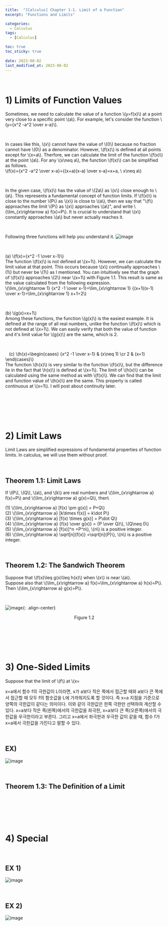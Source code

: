 ```yaml
---
title:  "[Calculus] Chapter 1-1. Limit of a Function"
excerpt: "Functions and Limits"

categories:
  - Calculus
tags:
  - [Calculus]

toc: true
toc_sticky: true
 
date: 2023-08-02
last_modified_at: 2023-08-02
---
```


&nbsp;

# 1) Limits of Function Values
Sometimes, we need to calculate the value of a function \\(y=f(x)\\) at a point very close to a specific point \\(a\\). For example, let's consider the function \\(y={x^2 -a^2 \over x-a}\\).

&nbsp;

In cases like this, \\(x\\) cannot have the value of \\(0\\) because no fraction cannot have \\(0\\) as a denominator. However, \\(f(x)\\) is defined at all points except for \\(x=a\\). Therfore, we can calculate the limit of the function \\(f(x)\\) at the point \\(a\\). For any \\(x\neq a\\), the function \\(f(x)\\) can be simplified as follows.\
\\(f(x)={x^2 -a^2 \over x-a}={(x+a)(x-a) \over x-a}=x+a, \ x\neq a\\)

&nbsp;

In the given case, \\(f(x)\\) has the value of \\(2a\\) as \\(x\\) close enough to \\(a\\). This represents a fundamental concept of function limits. If \\(f(x)\\) is close to the number \\(P\\) as \\(x\\) is close to \\(a\\), then we say that "\\(f\\) approaches the limit \\(P\\) as \\(x\\) approaches \\(a\\)", and write \\(\lim_{x\rightarrow a} f(x)=P\\). It is crucial to understand that \\(x\\) constantly approaches \\(a\\) but never actually reaches it.

&nbsp;

Following three functions will help you understand it.
![image](/assets/images/calculus1.1.png)

&nbsp;

(a) \\(f(x)={x^2 -1 \over x-1}\\)\
The function \\(f(x)\\) is not defined at \\(x=1\\). However, we can calculate the limit value at that point. This occurs because \\(x\\) continually approaches \\(1\\) but never be \\(1\\) as I mentioned. You can intuitively see that the graph of \\(f(x)\\) approaches \\(2\\) near \\(x=1\\) with Figure 1.1. This result is same as the value calculated from the following expression.\
\\(\lim_{x\rightarrow 1} {x^2 -1 \over x-1}=\lim_{x\rightarrow 1} {(x+1)(x-1) \over x-1}=\lim_{x\rightarrow 1} x+1=2\\)

&nbsp;

(b) \\(g(x)=x+1\\)\
Among these functions, the function \\(g(x)\\) is the easiest example. It is defined at the range of all real numbers, unlike the function \\(f(x)\\) which is not defined at \\(x=1\\). We can easily verify that both the value of function and it's limit value for \\(g(x)\\) are the same, which is 2.

&nbsp;

&nbsp;
​
(c) \\(h(x)=\begin{cases} {x^2 -1 \over x-1} & (x\neq 1) \cr 2 & (x=1) \end{cases}\\)\
The function \\(h(x)\\) is very similar to the function \\(f(x)\\), but the difference lie in the fact that \\h(x)\\) is defined at \\(x=1\\). The limit of \\(h(x)\\) can be calculated using the same method as with \\(f(x)\\). We can find that the limit and function value of \\(h(x)\\) are the same. This property is called continuous at \\(x=1\\). I will post about continuity later.

&nbsp;

&nbsp;

&nbsp;

# 2) Limit Laws
Limit Laws are simplified expressions of fundamental properties of function limits. In calculus, we will use them without proof.

&nbsp;

## Theorem 1.1: Limit Laws
If \\(P\\), \\(Q\\), \\(a\\), and \\(k\\) are real numbers and \\(\lim_{x\rightarrow a} f(x)=P\\) and \\(\lim_{x\rightarrow a} g(x)=Q\\), then\

(1) \\(\lim_{x\rightarrow a} [f(x) \pm g(x)] = P+Q\\)\
(2) \\(\lim_{x\rightarrow a} [k\times f(x)] = k\dot P\\)\
(3) \\(\lim_{x\rightarrow a} [f(x) \times g(x)] = P\dot Q\\)\
(4) \\(\lim_{x\rightarrow a} {f(x) \over g(x)} = {P \over Q}\\), \\(Q\neq 0\\)\
(5) \\(\lim_{x\rightarrow a} [f(x)]^n =P^n\\), \\(n\\) is a positive integer.\
(6) \\(\lim_{x\rightarrow a} \sqrt[n]{f(x)} =\sqrt[n]{P}\\), \\(n\\) is a positive integer.

&nbsp;

## Theorem 1.2: The Sandwich Theorem
Suppose that \\(f(x)\leq g(x)\leq h(x)\\) when \\(x\\) is near \\(a\\).\
Suppose also that \\(\lim_{x\rightarrow a} f(x)=\lim_{x\rightarrow a} h(x)=P\\).\
Then \\(\lim_{x\rightarrow a} g(x)=P\\).

&nbsp;

![image](/assets/images/calculus1.2.png){: .align-center}
<center>Figure 1.2</center>

&nbsp;

&nbsp;

&nbsp;

# 3) One-Sided Limits
Suppose that the limit of \\(f\\) at \\(x=

x=a에서 함수 f의 극한값이 L이라면, x가 a보다 작은 쪽에서 접근할 때와 a보다 큰 쪽에서 접근할 때 모두 f의 함숫값을 L에 가까워지도록 할 것이다. 즉 x=a 지점을 기준으로 양쪽의 극한값이 같다는 의미이다. 이와 같이 극한값은 한쪽 극한만 선택하여 계산할 수 있다. x=a보다 작은 쪽(왼쪽)에서의 극한값을 좌극한, x=a보다 큰 쪽(오른쪽)에서의 극한값을 우극한이라고 부른다. 그리고 x=a에서 좌극한과 우극한 값이 같을 때, 함수 f가 x=a에서 극한값을 가진다고 말할 수 있다.

&nbsp;

## EX)

![image](/assets/images/calculus1.3.png)

&nbsp;

## Theorem 1.3: The Definition of a Limit

&nbsp;

&nbsp;

&nbsp;

# 4) Special 

&nbsp;

## EX 1) 
![image]()

&nbsp;

## EX 2)
![image]()
